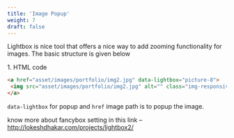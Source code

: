 ```yaml
---
title: 'Image Popup'
weight: 7
draft: false
---
```

Lightbox is nice tool that offers a nice way to add zooming functionality for images. The basic structure is given below

1\. HTML code  
```html
<a href="asset/images/portfolio/img2.jpg" data-lightbox="picture-8">
 <img src="asset/images/portfolio/img2.jpg" alt="" class="img-responsive">
</a>
```

`data-lightbox` for popup and `href` image path is to popup the image.

know more about fancybox setting in this link – <http://lokeshdhakar.com/projects/lightbox2/>